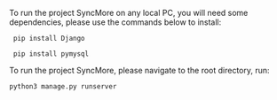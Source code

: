 To run the project SyncMore on any local PC, you will need some dependencies, please use the commands below to install:
   
     pip install Django

     pip install pymysql

     
To run the project SyncMore, please navigate to the root directory, run:

    python3 manage.py runserver
